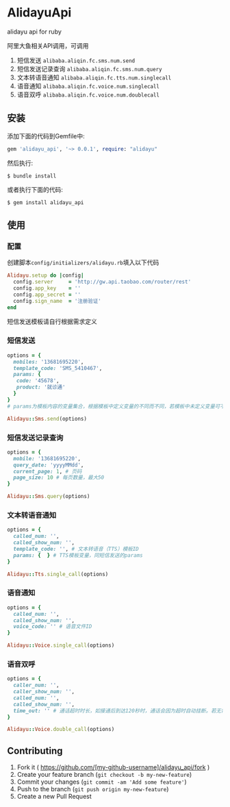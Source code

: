 # AlidayuApi

alidayu api for ruby

阿里大鱼相关API调用，可调用

1. 短信发送 `alibaba.aliqin.fc.sms.num.send`  
2. 短信发送记录查询 `alibaba.aliqin.fc.sms.num.query`
3. 文本转语音通知 `alibaba.aliqin.fc.tts.num.singlecall`
4. 语音通知 `alibaba.aliqin.fc.voice.num.singlecall`
5. 语音双呼 `alibaba.aliqin.fc.voice.num.doublecall`

## 安装

添加下面的代码到Gemfile中:

```ruby
gem 'alidayu_api', '~> 0.0.1', require: "alidayu"
```

然后执行:

    $ bundle install

或者执行下面的代码:

    $ gem install alidayu_api

## 使用
### 配置
创建脚本`config/initializers/alidayu.rb`填入以下代码

```ruby
Alidayu.setup do |config|
  config.server     = 'http://gw.api.taobao.com/router/rest'
  config.app_key    = ''
  config.app_secret = ''
  config.sign_name  = '注册验证'
end
```

短信发送模板请自行根据需求定义
	
### 短信发送

```ruby
options = {
  mobiles: '13681695220',
  template_code: 'SMS_5410467',
  params: {
   code: '45678',
   product: '就诊通'
  }
}
# params为模板内容的变量集合，根据模板中定义变量的不同而不同，若模板中未定义变量可不传

Alidayu::Sms.send(options)
```

### 短信发送记录查询

```ruby
options = {
  mobile: '13681695220',
  query_date: 'yyyyMMdd',
  current_page: 1, # 页码
  page_size: 10 # 每页数量，最大50
}

Alidayu::Sms.query(options)

```

### 文本转语音通知

```ruby
options = {
  called_num: '',
  called_show_num: '',
  template_code: '', # 文本转语音（TTS）模板ID
  params: {  } # TTS模板变量，同短信发送的params
}

Alidayu::Tts.single_call(options)
```

### 语音通知

```ruby
options = {
  called_num: '',
  called_show_num: '',
  voice_code: '' # 语音文件ID
}

Alidayu::Voice.single_call(options)
```

### 语音双呼

```ruby
options = {
  caller_num: '',
  caller_show_num: '',
  called_num: '',
  called_show_num: '',
  time_out: '' # 通话超时时长，如接通后到达120秒时，通话会因为超时自动挂断。若无需设置超时时长，可不传
}

Alidayu::Voice.double_call(options)
```


## Contributing

1. Fork it ( https://github.com/[my-github-username]/alidayu_api/fork )
2. Create your feature branch (`git checkout -b my-new-feature`)
3. Commit your changes (`git commit -am 'Add some feature'`)
4. Push to the branch (`git push origin my-new-feature`)
5. Create a new Pull Request

